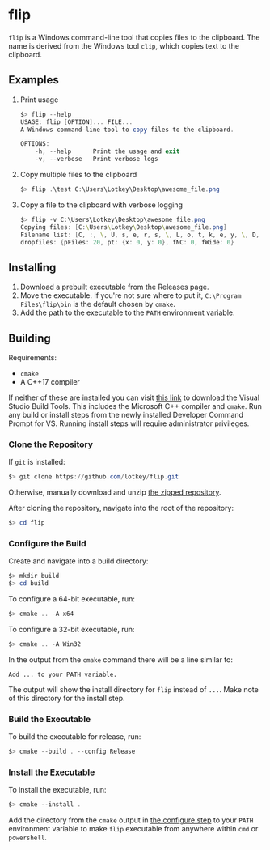 # flip

`flip` is a Windows command-line tool that copies files to the clipboard. The name is derived from the Windows tool `clip`, which copies text to the clipboard.

## Examples

1. Print usage

    ```powershell
    $> flip --help
    USAGE: flip [OPTION]... FILE...
    A Windows command-line tool to copy files to the clipboard.
    
    OPTIONS:
        -h, --help      Print the usage and exit
        -v, --verbose   Print verbose logs
    ```

1. Copy multiple files to the clipboard

    ```powershell
    $> flip .\test C:\Users\Lotkey\Desktop\awesome_file.png
    ```

1. Copy a file to the clipboard with verbose logging

    ```powershell
    $> flip -v C:\Users\Lotkey\Desktop\awesome_file.png
    Copying files: [C:\Users\Lotkey\Desktop\awesome_file.png]
    Filename list: [C, :, \, U, s, e, r, s, \, L, o, t, k, e, y, \, D, e, s, k, t, o, p, \, a, w, e, s, o, m, e, _, f, i, l, e, ., p, n, g, , ]
    dropfiles: {pFiles: 20, pt: {x: 0, y: 0}, fNC: 0, fWide: 0}
    ```

## Installing

1. Download a prebuilt executable from the Releases page.
1. Move the executable. If you're not sure where to put it, `C:\Program Files\flip\bin` is the default chosen by `cmake`. 
1. Add the path to the executable to the `PATH` environment variable.

## Building

Requirements:

* `cmake`
* A C++17 compiler

If neither of these are installed you can visit [this link](https://visualstudio.microsoft.com/downloads/#build-tools-for-visual-studio-2022) to download the Visual Studio Build Tools. This includes the Microsoft C++ compiler and `cmake`. Run any build or install steps from the newly installed Developer Command Prompt for VS. Running install steps will require administrator privileges.

### Clone the Repository

If `git` is installed:

```powershell
$> git clone https://github.com/lotkey/flip.git
```

Otherwise, manually download and unzip [the zipped repository](https://github.com/lotkey/flip/archive/refs/heads/master.zip).

After cloning the repository, navigate into the root of the repository:
```powershell
$> cd flip
```

### Configure the Build

Create and navigate into a build directory:
```powershell
$> mkdir build
$> cd build
```

To configure a 64-bit executable, run:
```powershell
$> cmake .. -A x64
```

To configure a 32-bit executable, run:
```powershell
$> cmake .. -A Win32
```

In the output from the `cmake` command there will be a line similar to:

```
Add ... to your PATH variable.
```

The output will show the install directory for `flip` instead of `...`. Make note of this directory for the install step.

### Build the Executable

To build the executable for release, run:
```powershell
$> cmake --build . --config Release
```

### Install the Executable

To install the executable, run:
```powershell
$> cmake --install .
```

Add the directory from the `cmake` output in [the configure step](#configure-the-build) to your `PATH` environment variable to make `flip` executable from anywhere within `cmd` or `powershell`.